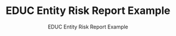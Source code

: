 ---
layout: resources-landing
title: "EDUC Entity Risk Report Example"
subtitle: "EDUC Entity Risk Report Example"
filters: federal-financial-assistance uniform-guidance training
doc-link: ../assets/files/Panel1_EDUC-Entity-Risk-Report-Example.pdf
---